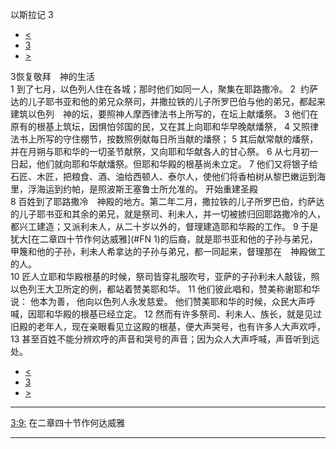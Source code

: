 ﻿





 以斯拉记 3




* [<](bible/EZR02.md)
* [3](bible/EZR.md)
* [>](bible/EZR04.md)



 
3恢复敬拜　神的生活  
1 到了七月，以色列人住在各城；那时他们如同一人，聚集在耶路撒冷。 
2  约萨达的儿子耶书亚和他的弟兄众祭司，并撒拉铁的儿子所罗巴伯与他的弟兄，都起来建筑以色列　神的坛，要照神人摩西律法书上所写的，在坛上献燔祭。 
3 他们在原有的根基上筑坛，因惧怕邻国的民，又在其上向耶和华早晚献燔祭， 
4 又照律法书上所写的守住棚节，按数照例献每日所当献的燔祭； 
5 其后献常献的燔祭，并在月朔与耶和华的一切圣节献祭，又向耶和华献各人的甘心祭。 
6 从七月初一日起，他们就向耶和华献燔祭。但耶和华殿的根基尚未立定。 
7 他们又将银子给石匠、木匠，把粮食、酒、油给西顿人、泰尔人，使他们将香柏树从黎巴嫩运到海里，浮海运到约帕，是照波斯王塞鲁士所允准的。 开始重建圣殿  
8 百姓到了耶路撒冷　神殿的地方。第二年二月，撒拉铁的儿子所罗巴伯，约萨达的儿子耶书亚和其余的弟兄，就是祭司、利未人，并一切被掳归回耶路撒冷的人，都兴工建造；又派利未人，从二十岁以外的，督理建造耶和华殿的工作。 
9 于是犹大[在二章四十节作何达威雅](#FN
1)的后裔，就是耶书亚和他的子孙与弟兄，甲篾和他的子孙，利未人希拿达的子孙与弟兄，都一同起来，督理那在　神殿做工的人。  
10 匠人立耶和华殿根基的时候，祭司皆穿礼服吹号，亚萨的子孙利未人敲钹，照以色列王大卫所定的例，都站着赞美耶和华。 
11 他们彼此唱和，赞美称谢耶和华说： 他本为善， 他向以色列人永发慈爱。 他们赞美耶和华的时候，众民大声呼喊，因耶和华殿的根基已经立定。 
12 然而有许多祭司、利未人、族长，就是见过旧殿的老年人，现在亲眼看见立这殿的根基，便大声哭号，也有许多人大声欢呼， 
13 甚至百姓不能分辨欢呼的声音和哭号的声音；因为众人大声呼喊，声音听到远处。 
* [<](bible/EZR02.md)
* [3](bible/EZR.md)
* [>](bible/EZR04.md)





---


[3:9:](#V9)
在二章四十节作何达威雅




---









